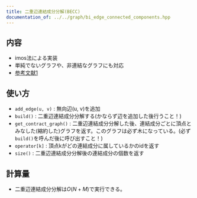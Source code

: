 ```yaml
---
title: 二重辺連結成分分解(BECC)
documentation_of: ../../graph/bi_edge_connected_components.hpp
---
```


## 内容
- imos法による実装
- 単純でないグラフや、非連結なグラフにも対応
- [参考文献1](https://www.slideshare.net/chokudai/arc039)

## 使い方
- `add_edge(u, v)` : 無向辺(u, v)を追加
- `build()` : 二重辺連結成分分解する(かならず辺を追加した後行うこと！)
- `get_contract_graph()` : 二重辺連結成分分解した後、連結成分ごとに頂点とみなした(縮約した)グラフを返す。このグラフは必ず木になっている。(必ず`build()`を呼んだ後に呼び出すこと！)
- `operator[k]` : 頂点kがどの連結成分に属しているかのidを返す
- `size()` : 二重辺連結成分分解後の連結成分の個数を返す

## 計算量
- 二重辺連結成分分解は$O(N+M)$で実行できる。